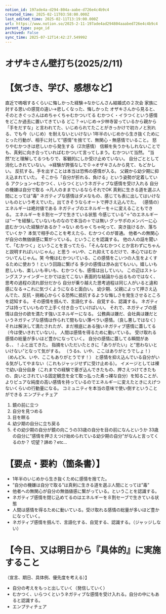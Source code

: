 ```yaml
---
notion_id: 197ade4a-d294-804a-aabe-d726e4c4b9c4
created_time: 2025-02-11T03:58:00.000Z
last_edited_time: 2025-02-11T13:19:00.000Z
url: https://www.notion.so/2025-2-11-197ade4ad294804aaabed726e4c4b9c4
parent_type: page_id
archived: False
sync_time: 2025-07-12T14:42:27.549992
---
```


# オザキさん壁打ち(2025/2/11) 

# 【気づき、学び、感想など】
直近で嗚咽するくらいに悔しかった経験→なかじんさん結婚式の２次会
家族に対する思いの感覚の違い→悲しくなった、悔しかった
オザキさんから見ると、そのときぐっさんはめちゃくちゃむかついてる
むかつく・イラつくという感情をどこか過去に置いてきている
どこ？→いじめ→少林寺習っているから親から「手をだすな」と言われてた、いじめられてたことがきっかけで初カノと別れる、でも今（いじめ）を耐えないといけない
1年半のいじめから生き抜くためにとった行動が、相手に対して”感情”を捨てて、無関心・無感情でいること。
怒りやむかつきは悲しいから発生する（2次感情）
信頼を失うかもしれないことでも、真剣に向き合っていればむかついて言ってしまう。むかついて当然。
”当然”だと理解してるつもりで、客観的にしか受け止めていない。
自分ごととして消化しきれていない。→経験が誇張なしで０→オザキさんから見て、もどかしい。
反抗する。手を出すことは本当は恐怖の感情が入る。
父親から幼少期に抑え込まれていた。
そこから「自分が折れる、負ける」という姿勢が定着している
アクション→むかつく、いらつくというネガティブな感情を受け入れる
自分の機嫌は自分で取る
→凡人のままでいるならそれでOK
真剣に生きる道を選ぶ人間にとっては”毒”
ネガティブな感情はダメなもの、感じても表に出してはいけないものという考えでいた。出てきそうならオートで押さえ込んでた。
（感情の）エネルギーは絶対値である
ネガティブのエネルギーを＋に変えることもできる。
エネルギーを８割セーブで生きている状態
今感じている”＋”のエネルギーは”ー”を経験していないものなので本当の＋では無い
グッサポのメンバーに心底むかついた経験があるか？→ない
めちゃくちゃ叱って、突き抜けるか、落ちていくか？
本気で相手のことを考えたら、むかつくのが普通。
他者への無関心が自分の無価値感に繋がっている。ということを認識する。
他の人の話を聞いて、「むかつく」ということを言ってたら、「そんなむかつくとか言わずにちゃんと説明すればいいじゃん」と思う
→いや、これ抑えてるだけで、本心ではむかついてんじゃん。笑
今俺はむかついている、この感情をこいつの人生をよくするために使おう！という回路に繋げる
多少の感情は滲み出てもいい。嬉しいも悲しいも、楽しいも辛いも、むかつくも、感情は出していい。
この辺はストレングスファインダーとかでは出てこない
表面的な結論から出るものではなく、思考の過程の流れ部分だから
自分が乗り越えた思考過程は同じ人がいると違和感になる→これに気づくようになると面白い。
幼少期、父親によって押さえ込んでた、反抗・挑戦心からくる恐怖に抵抗するような悔しさを発生させるところを認知する。
その感情を掴んで、言語化する、自覚する、認識する。
ネガティブは持っていいもので上手く付き合っていけばいい。
それで、ネガティブの感情は自分の欲を満たす強いエネルギーになる。
公務員は嫌だ、会社員は嫌だというネガティブな感情は作られて間もない薄ペラい感情。（良し悪しではなく）
それは解決して満たされたが、まだ根底にある強いネガティブ感情に蓋してる（今は使いきれていない）。
人間は感情を得るために動いている。
受け取れる感情の総量が多いほど豊かになっていく。
自分の感情に蓋してる瞬間がある、、！ふと出てきた。
指摘をいただいたときに「ありがたい」と”思わないといけない”となって気がする。
（うるs、いや、ここはありがとうでしょ！）
（めんどk、いや、ここもありがとうです！）
と感情を抑え込んでいる自分がいる気がしてやまない（これもジャッジせずに受け止める）。
イメージとしては裸で幼い自分自身（これまでの経験で塞ぎ込んできたもの、押さえつけてきたもの、良いとされている固定観念を全て取っ払った素っ裸な自分）を知ることが、よりピュアな純度の高い感情を持っているのでエネルギーに変えたときにえげつないくらいの行動量になる。
コミュニティを本当の意味で使い倒すということができる
エンプティチェア
1. 鏡の前に立つ
1. 自分を見つめる
1. 目を瞑る
1. 幼少期の自分に立ち戻る
1. その幼少期の自分が鏡の向こうの33歳の自分を目の前になんというか
33歳の自分に”感情を押さえつけ始められている幼少期の自分”がなんと言ってくるのか？
切望？諦め？etc…
# 【要点・要約（箇条書）】
- 1年半のいじめから生き抜くために感情を捨てた。
- ”自分の機嫌は自分で取る”は真剣に生きる道を選ぶ人間にとっては”毒”
- 他者への無関心が自分の無価値感に繋がっている。ということを認識する。
- ネガティブ感情を閉じ込めてるのはエネルギーを８割セーブで生きている状態
- 人間は感情を得るために動いている。受け取れる感情の総量が多いほど豊かになっていく。
- ネガティブ感情を掴んで、言語化する、自覚する、認識する。（ジャッジしない）
# 【今日、又は明日から『具体的』に実施すること
（宣言、期日、具体例、優先度を考える）】
- 自分の考えをもっと出していく（発信していく）
- むかつく、いらつくというネガティブな感情を受け入れる。自分の中にもあると認識する。
- エンプティチェア